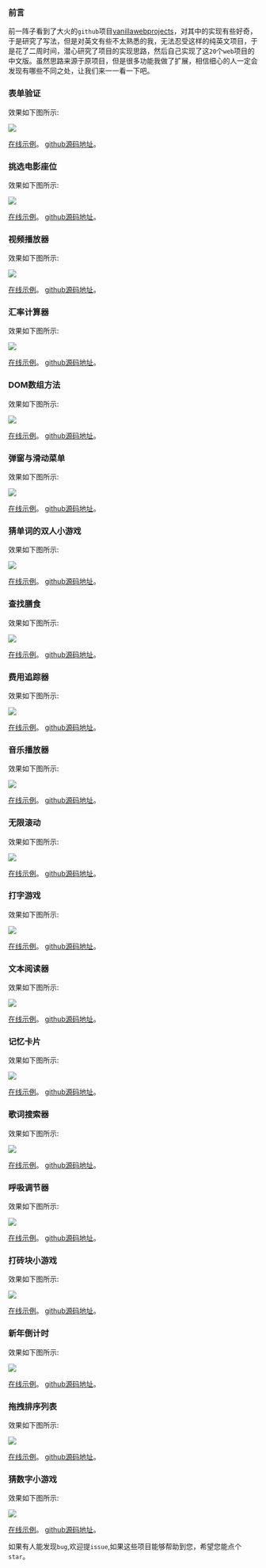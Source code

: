 ### 前言

前一阵子看到了大火的`github`项目[vanillawebprojects](https://github.com/bradtraversy/vanillawebprojects)，对其中的实现有些好奇，于是研究了写法，但是对英文有些不太熟悉的我，无法忍受这样的纯英文项目，于是花了二周时间，潜心研究了项目的实现思路，然后自己实现了这`20`个`web`项目的中文版。虽然思路来源于原项目，但是很多功能我做了扩展，相信细心的人一定会发现有哪些不同之处，让我们来一一看一下吧。

### 表单验证

效果如下图所示:

![](https://image-static.segmentfault.com/277/176/2771766181-37504915f2591198_articlex)

[在线示例](https://www.eveningwater.com/my-web-projects/js/1/)。
[github源码地址](https://github.com/eveningwater/my-web-projects/tree/master/js/1)。

### 挑选电影座位

效果如下图所示:

![](https://image-static.segmentfault.com/360/047/3600477939-27d2ba172861c056_articlex)

[在线示例](https://www.eveningwater.com/my-web-projects/js/2/)。
[github源码地址](https://github.com/eveningwater/my-web-projects/tree/master/js/2)。

### 视频播放器

效果如下图所示:


![](https://image-static.segmentfault.com/113/451/1134515245-6fe6386eb7f7a980_articlex)

[在线示例](https://www.eveningwater.com/my-web-projects/js/3/)。
[github源码地址](https://github.com/eveningwater/my-web-projects/tree/master/js/3)。

### 汇率计算器

效果如下图所示:


![](https://image-static.segmentfault.com/321/891/3218918307-af31c76e1db974f9_articlex)

[在线示例](https://www.eveningwater.com/my-web-projects/js/4/)。
[github源码地址](https://github.com/eveningwater/my-web-projects/tree/master/js/4)。

### DOM数组方法

效果如下图所示:


![](https://image-static.segmentfault.com/869/055/869055317-7dd2338d92ca7080_articlex)

[在线示例](https://www.eveningwater.com/my-web-projects/js/5/)。
[github源码地址](https://github.com/eveningwater/my-web-projects/tree/master/js/5)。

### 弹窗与滑动菜单

效果如下图所示:


![](https://image-static.segmentfault.com/127/716/1277161377-1c78ef77f230343d_articlex)

[在线示例](https://www.eveningwater.com/my-web-projects/js/6/)。
[github源码地址](https://github.com/eveningwater/my-web-projects/tree/master/js/6)。

### 猜单词的双人小游戏

效果如下图所示:


![](https://image-static.segmentfault.com/272/861/2728615378-a86cf16fc37859ab_articlex)

[在线示例](https://www.eveningwater.com/my-web-projects/js/7/)。
[github源码地址](https://github.com/eveningwater/my-web-projects/tree/master/js/7)。

### 查找膳食

效果如下图所示:


![](https://image-static.segmentfault.com/284/082/2840825503-3d088fbed7b26297_articlex)

[在线示例](https://www.eveningwater.com/my-web-projects/js/8/)。
[github源码地址](https://github.com/eveningwater/my-web-projects/tree/master/js/8)。

### 费用追踪器

效果如下图所示:


![](https://image-static.segmentfault.com/238/467/2384673094-3902982ceb2bd5a0_articlex)

[在线示例](https://www.eveningwater.com/my-web-projects/js/9/)。
[github源码地址](https://github.com/eveningwater/my-web-projects/tree/master/js/9)。

### 音乐播放器

效果如下图所示:


![](https://image-static.segmentfault.com/162/798/1627988313-9c516e151870de7d_articlex)

[在线示例](https://www.eveningwater.com/my-web-projects/js/10/)。
[github源码地址](https://github.com/eveningwater/my-web-projects/tree/master/js/10)。


### 无限滚动

效果如下图所示:


![](https://image-static.segmentfault.com/204/400/204400534-7ee2b3f4bb86e7d0_articlex)

[在线示例](https://www.eveningwater.com/my-web-projects/js/11/)。
[github源码地址](https://github.com/eveningwater/my-web-projects/tree/master/js/11)。

### 打字游戏

效果如下图所示:


![](https://image-static.segmentfault.com/255/323/2553239551-72ea47c18cb9bdb2_articlex)

[在线示例](https://www.eveningwater.com/my-web-projects/js/12/)。
[github源码地址](https://github.com/eveningwater/my-web-projects/tree/master/js/12)。

### 文本阅读器

效果如下图所示:


![](https://image-static.segmentfault.com/274/974/2749748519-8e6010df338523df_articlex)

[在线示例](https://www.eveningwater.com/my-web-projects/js/13/)。
[github源码地址](https://github.com/eveningwater/my-web-projects/tree/master/js/13)。

### 记忆卡片

效果如下图所示:


![](https://image-static.segmentfault.com/166/651/1666518391-b03ad1b77e6af6c1_articlex)

[在线示例](https://www.eveningwater.com/my-web-projects/js/14/)。
[github源码地址](https://github.com/eveningwater/my-web-projects/tree/master/js/14)。

### 歌词搜索器

效果如下图所示:


![](https://image-static.segmentfault.com/167/016/1670164545-d3676f20146f21ca_articlex)

[在线示例](https://www.eveningwater.com/my-web-projects/js/15/)。
[github源码地址](https://github.com/eveningwater/my-web-projects/tree/master/js/15)。

### 呼吸调节器

效果如下图所示:


![](https://image-static.segmentfault.com/146/178/1461782383-8bb8734336e76332_articlex)

[在线示例](https://www.eveningwater.com/my-web-projects/js/16/)。
[github源码地址](https://github.com/eveningwater/my-web-projects/tree/master/js/16)。

### 打砖块小游戏

效果如下图所示:


![](https://image-static.segmentfault.com/178/286/1782865269-e7bc5c3646403641_articlex)

[在线示例](https://www.eveningwater.com/my-web-projects/js/17/)。
[github源码地址](https://github.com/eveningwater/my-web-projects/tree/master/js/17)。

### 新年倒计时

效果如下图所示:


![](https://image-static.segmentfault.com/142/247/14224701-9be896f4e484ebbb_articlex)

[在线示例](https://www.eveningwater.com/my-web-projects/js/18/)。
[github源码地址](https://github.com/eveningwater/my-web-projects/tree/master/js/18)。


### 拖拽排序列表

效果如下图所示:


![](https://image-static.segmentfault.com/262/017/2620174670-c3ee3079c5dd12ad_articlex)

[在线示例](https://www.eveningwater.com/my-web-projects/js/19/)。
[github源码地址](https://github.com/eveningwater/my-web-projects/tree/master/js/19)。

### 猜数字小游戏

效果如下图所示:


![](https://image-static.segmentfault.com/106/234/1062345023-8c051bb88cbbdfe6_articlex)

[在线示例](https://www.eveningwater.com/my-web-projects/js/20/)。
[github源码地址](https://github.com/eveningwater/my-web-projects/tree/master/js/20)。


如果有人能发现`bug`,欢迎提`issue`,如果这些项目能够帮助到您，希望您能点个`star`。

